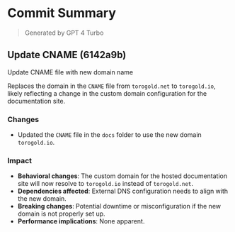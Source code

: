 # Commit Summary

> Generated by GPT 4 Turbo

## Update CNAME (6142a9b)

Update CNAME file with new domain name

Replaces the domain in the `CNAME` file from `torogold.net` to `torogold.io`, likely reflecting a change in the custom domain configuration for the documentation site.

### Changes
- Updated the `CNAME` file in the `docs` folder to use the new domain `torogold.io`.

### Impact
- **Behavioral changes**: The custom domain for the hosted documentation site will now resolve to `torogold.io` instead of `torogold.net`.
- **Dependencies affected**: External DNS configuration needs to align with the new domain.
- **Breaking changes**: Potential downtime or misconfiguration if the new domain is not properly set up.
- **Performance implications**: None apparent.